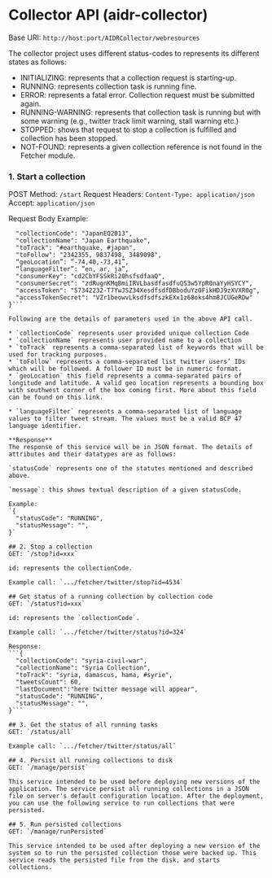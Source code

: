 # Collector API (aidr-collector)

Base URI: `http://host:port/AIDRCollector/webresources`

The collector project uses different status-codes to represents its different states as follows:

* INITIALIZING: represents that a collection request is starting-up. 
* RUNNING: represents collection task is running fine.
* ERROR: represents a fatal error. Collection request must be submitted again.
* RUNNING-WARNING: represents that collection task is running but with some warning (e.g., twitter track limit warning, stall warning etc.)
* STOPPED: shows that request to stop a collection is fulfilled and collection has been stopped.
* NOT-FOUND: represents a given collection reference is not found in the Fetcher module.

### 1. Start a collection
POST Method: `/start`
	Request Headers: `Content-Type: application/json`
	Accept:  `application/json` 
	
Request Body Example: 

```{
  "collectionCode": "JapanEQ2013",
  "collectionName": "Japan Earthquake",
  "toTrack": "#earthquake, #japan",
  "toFollow": "2342355, 9837498, 3489098",
  “geoLocation”: ”-74,40,-73,41”,
  “languageFilter”: ”en, ar, ja”,
  "consumerKey": "cd2CbYFSSkRi20hsfsdfaaQ",
  "consumerSecret": "zdRugnKMqBmiIRVLbasdfasdfuQS3w5YpR0naYyHSYCY",
  "accessToken": "57342232-T7YwJSZ34XesdfsdfDBboduYzOFikHDJ9zXVXR0g",
  "accessTokenSecret": "VZr1beowvLksdfsdfszkEXx1z68oks4hm8JCUGeRDw"
}```

Following are the details of parameters used in the above API call.

* `collectionCode` represents user provided unique collection Code
* `collectionName` represents user provided name to a collection 
* `toTrack` represents a comma-separated list of keywords that will be used for tracking purposes.
* `toFollow` represents a comma-separated list twitter users’ IDs which will be followed. A follower ID must be in numeric format.
* `geoLocation` this field represents a comma-separated pairs of longitude and latitude. A valid geo location represents a bounding box with southwest corner of the box coming first. More about this field can be found on this link.

* `languageFilter` represents a comma-separated list of language values to filter tweet stream. The values must be a valid BCP 47 language identifier. 

**Response**
The response of this service will be in JSON format. The details of attributes and their datatypes are as follows:

`statusCode` represents one of the statutes mentioned and described above.

`message`: this shows textual description of a given statusCode. 

Example:
`{
  "statusCode": "RUNNING",
  "statusMessage": "",
}`

## 2. Stop a collection
GET: `/stop?id=xxx`

id: represents the collectionCode.

Example call: `.../fetcher/twitter/stop?id=4534`

## Get status of a running collection by collection code 
GET: `/status?id=xxx`

id: represents the `collectionCode`.

Example call: `.../fetcher/twitter/status?id=324`

Response:
```{
  "collectionCode": "syria-civil-war",
  "collectionName": "Syria Collection",
  "toTrack": "syria, damascus, hama, #syrie",
  "tweetsCount": 60,
  "lastDocument":"here twitter message will appear",
  "statusCode": "RUNNING",
  "statusMessage": "",
}```
			
## 3. Get the status of all running tasks 
GET: `/status/all`

Example call: `.../fetcher/twitter/status/all`

## 4. Persist all running collections to disk 
GET: `/manage/persist`

This service intended to be used before deploying new versions of the application. The service persist all running collections in a JSON file on server's default configuration location. After the deployment, you can use the following service to run collections that were persisted.

## 5. Run persisted collections
GET: `/manage/runPersisted`

This service intended to be used after deploying a new version of the system so to run the persisted collection those were backed up. This service reads the persisted file from the disk, and starts collections.
